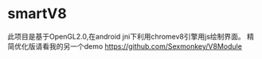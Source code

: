 # smartV8
此项目是基于OpenGL2.0,在android jni下利用chromev8引擎用js绘制界面。
精简优化版请看我的另一个demo https://github.com/Sexmonkey/V8Module
